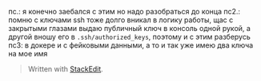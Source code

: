
пс.: я конечно заебался с этим но надо разобраться до конца
пс2.: помню с ключами ssh тоже долго вникал в логику работы, щас с закрытыми глазами выдаю публичный ключ в консоль одной рукой, а другой вношу его в `.ssh/authorized_keys`, поэтому и с этим разберусь
пс3: в докере и с фейковыми данными, а то и так уже имею два ключа на мое имя


> Written with [StackEdit](https://stackedit.io/).
<!--stackedit_data:
eyJoaXN0b3J5IjpbNTcyNTU3MjE4LDEwMzE2MzExOTBdfQ==
-->
